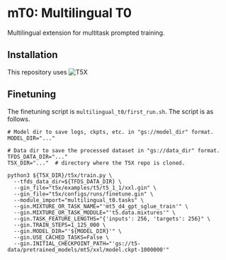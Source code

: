 # mT0: Multilingual T0

Multilingual extension for multitask prompted training.

## Installation

This repository uses ![T5X](https://github.com/google-research/t5x)

## Finetuning

The finetuning script is `multilingual_t0/first_run.sh`. The script is as follows.

```
# Model dir to save logs, ckpts, etc. in "gs://model_dir" format.
MODEL_DIR="..."

# Data dir to save the processed dataset in "gs://data_dir" format.
TFDS_DATA_DIR="..."
T5X_DIR="..."  # directory where the T5X repo is cloned.

python3 ${T5X_DIR}/t5x/train.py \
  --tfds_data_dir=${TFDS_DATA_DIR} \
  --gin_file="t5x/examples/t5/t5_1_1/xxl.gin" \
  --gin_file="t5x/configs/runs/finetune.gin" \
  --module_import="multilingual_t0.tasks" \
  --gin.MIXTURE_OR_TASK_NAME="'mt5_d4_gpt_sglue_train'" \
  --gin.MIXTURE_OR_TASK_MODULE="'t5.data.mixtures'" \
  --gin.TASK_FEATURE_LENGTHS="{'inputs': 256, 'targets': 256}" \
  --gin.TRAIN_STEPS=1_125_000 \
  --gin.MODEL_DIR="'${MODEL_DIR}'" \
  --gin.USE_CACHED_TASKS=False \
  --gin.INITIAL_CHECKPOINT_PATH="'gs://t5-data/pretrained_models/mt5/xxl/model.ckpt-1000000'"
```

